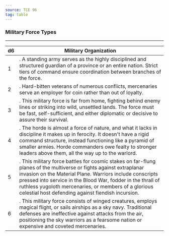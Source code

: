 ```yaml
---
source: TCE 96
tag: table
---
```


### Military Force Types
---
|d6|Military Organization|
|----|------------|
|1|. A standing army serves as the highly disciplined and structured guardian of a province or an entire nation. Strict tiers of command ensure coordination between branches of the force.|
|2|. Hard-bitten veterans of numerous conflicts, mercenaries serve an employer for coin rather than out of loyalty.|
|3|. This military force is far from home, fighting behind enemy lines or striking into wild, unsettled lands. The force must be fast, self-sufficient, and either diplomatic or decisive to assure their survival.|
|4|. The horde is almost a force of nature, and what it lacks in discipline it makes up in ferocity. It doesn't have a rigid command structure, instead functioning like a pyramid of smaller armies. Horde commanders owe fealty to stronger leaders above them, all the way up to the warlord.|
|5|. This military force battles for cosmic stakes on far-flung planes of the multiverse or fights against extraplanar invasion on the Material Plane. Warriors include conscripts pressed into service in the Blood War, fodder in the thrall of ruthless yugoloth mercenaries, or members of a glorious celestial host defending against fiendish incursion.|
|6|. This military force consists of winged creatures, employs magical flight, or sails airships as a sky navy. Traditional defenses are ineffective against attacks from the air, positioning the sky warriors as a fearsome nation or expensive and coveted mercenaries.|
